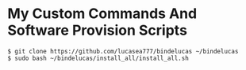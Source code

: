 # My Custom Commands And Software Provision Scripts

```
$ git clone https://github.com/lucasea777/bindelucas ~/bindelucas
$ sudo bash ~/bindelucas/install_all/install_all.sh
```
